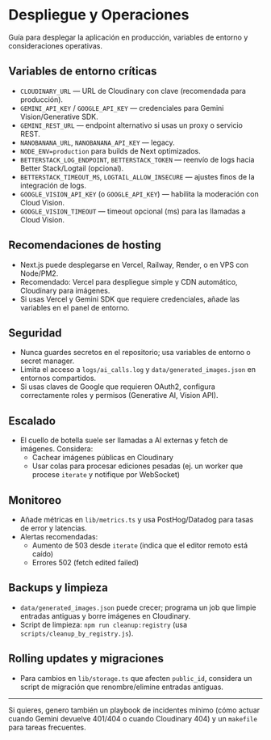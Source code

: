 # Despliegue y Operaciones

Guía para desplegar la aplicación en producción, variables de entorno y consideraciones operativas.

## Variables de entorno críticas
- `CLOUDINARY_URL` — URL de Cloudinary con clave (recomendada para producción).
- `GEMINI_API_KEY` / `GOOGLE_API_KEY` — credenciales para Gemini Vision/Generative SDK.
- `GEMINI_REST_URL` — endpoint alternativo si usas un proxy o servicio REST.
- `NANOBANANA_URL`, `NANOBANANA_API_KEY` — legacy.
- `NODE_ENV=production` para builds de Next optimizados.
- `BETTERSTACK_LOG_ENDPOINT`, `BETTERSTACK_TOKEN` — reenvío de logs hacia Better Stack/Logtail (opcional).
- `BETTERSTACK_TIMEOUT_MS`, `LOGTAIL_ALLOW_INSECURE` — ajustes finos de la integración de logs.
- `GOOGLE_VISION_API_KEY` (o `GOOGLE_API_KEY`) — habilita la moderación con Cloud Vision.
- `GOOGLE_VISION_TIMEOUT` — timeout opcional (ms) para las llamadas a Cloud Vision.

## Recomendaciones de hosting
- Next.js puede desplegarse en Vercel, Railway, Render, o en VPS con Node/PM2.
- Recomendado: Vercel para despliegue simple y CDN automático, Cloudinary para imágenes.
- Si usas Vercel y Gemini SDK que requiere credenciales, añade las variables en el panel de entorno.

## Seguridad
- Nunca guardes secretos en el repositorio; usa variables de entorno o secret manager.
- Limita el acceso a `logs/ai_calls.log` y `data/generated_images.json` en entornos compartidos.
- Si usas claves de Google que requieren OAuth2, configura correctamente roles y permisos (Generative AI, Vision API).

## Escalado
- El cuello de botella suele ser llamadas a AI externas y fetch de imágenes. Considera:
  - Cachear imágenes públicas en Cloudinary
  - Usar colas para procesar ediciones pesadas (ej. un worker que procese `iterate` y notifique por WebSocket)

## Monitoreo
- Añade métricas en `lib/metrics.ts` y usa PostHog/Datadog para tasas de error y latencias.
- Alertas recomendadas:
  - Aumento de 503 desde `iterate` (indica que el editor remoto está caído)
  - Errores 502 (fetch edited failed)

## Backups y limpieza
- `data/generated_images.json` puede crecer; programa un job que limpie entradas antiguas y borre imágenes en Cloudinary.
- Script de limpieza: `npm run cleanup:registry` (usa `scripts/cleanup_by_registry.js`).

## Rolling updates y migraciones
- Para cambios en `lib/storage.ts` que afecten `public_id`, considera un script de migración que renombre/elimine entradas antiguas.

---

Si quieres, genero también un playbook de incidentes mínimo (cómo actuar cuando Gemini devuelve 401/404 o cuando Cloudinary 404) y un `makefile` para tareas frecuentes.